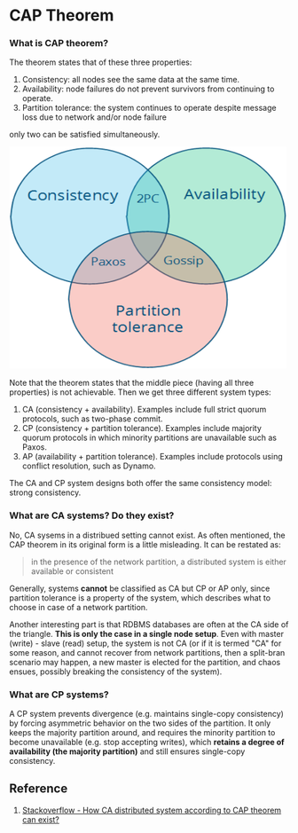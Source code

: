 # CAP Theorem
### What is CAP theorem?
The theorem states that of these three properties:
1. Consistency: all nodes see the same data at the same time.
2. Availability: node failures do not prevent survivors from continuing to operate.
3. Partition tolerance: the system continues to operate despite message loss due to network and/or node failure 

only two can be satisfied simultaneously.

<img src="https://github.com/gauxs/sysd/blob/master/media/image/CAP.png?raw=true" width="500" height="400">

Note that the theorem states that the middle piece (having all three properties) is not achievable. Then we get three different system types:
1. CA (consistency + availability). Examples include full strict quorum protocols, such as two-phase commit.
2. CP (consistency + partition tolerance). Examples include majority quorum protocols in which minority partitions are unavailable such as Paxos.
3. AP (availability + partition tolerance). Examples include protocols using conflict resolution, such as Dynamo.

The CA and CP system designs both offer the same consistency model: strong consistency. 

### What are CA systems? Do they exist?
No, CA sysems in a distribued setting cannot exist. As often mentioned, the CAP theorem in its original form is a little misleading. It can be restated as:
> in the presence of the network partition, a distributed system is either available or consistent

Generally, systems **cannot** be classified as CA but CP or AP only, since partition tolerance is a property of the system, which describes what to choose in case of a network partition. 

Another interesting part is that RDBMS databases are often at the CA side of the triangle. **This is only the case in a single node setup**. Even with master (write) - slave (read) setup, the system is not CA (or if it is termed "CA" for some reason, and cannot recover from network partitions, then a split-bran scenario may happen, a new master is elected for the partition, and chaos ensues, possibly breaking the consistency of the system).

### What are CP systems?
A CP system prevents divergence (e.g. maintains single-copy consistency) by forcing asymmetric behavior on the two sides of the partition. It only keeps the majority partition around, and requires the minority partition to become unavailable (e.g. stop accepting writes), which **retains a degree of availability (the majority partition)** and still ensures single-copy consistency.



## Reference
1. [Stackoverflow - How CA distributed system according to CAP theorem can exist?](https://stackoverflow.com/questions/47539213/how-ca-distributed-system-according-to-cap-theorem-can-exist)
